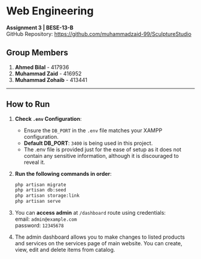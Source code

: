 # Web Engineering  
**Assignment 3 | BESE-13-B** <br>
GitHub Repository: https://github.com/muhammadzaid-99/SculptureStudio

## Group Members  
1. **Ahmed Bilal** - 417936  
2. **Muhammad Zaid** - 416952  
3. **Muhammad Zohaib** - 413441  

---

## How to Run  
1. **Check `.env` Configuration**:  
   - Ensure the `DB_PORT` in the `.env` file matches your XAMPP configuration.  
   - **Default DB_PORT**: `3400` is being used in this project.
   - The .env file is provided just for the ease of setup as it does not contain any sensitive information, although it is discouraged to reveal it.

2. **Run the following commands in order**:  
   ```bash
   php artisan migrate
   php artisan db:seed
   php artisan storage:link
   php artisan serve

3. You can **access admin** at `/dashboard` route using credentials: <br>
   email: `admin@example.com`<br>
   password: `12345678`

5. The admin dashboard allows you to make changes to listed products and services on the services page of main website. You can create, view, edit and delete items from catalog.
